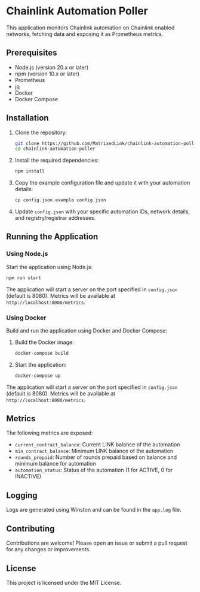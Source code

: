 
# Chainlink Automation Poller

This application monitors Chainlink automation on Chainlink enabled networks, fetching data and exposing it as Prometheus metrics.

## Prerequisites

- Node.js (version 20.x or later)
- npm (version 10.x or later)
- Prometheus
- jq
- Docker
- Docker Compose

## Installation

1. Clone the repository:
    ```sh
    git clone https://github.com/MatrixedLink/chainlink-automation-poller.git
    cd chainlink-automation-poller
    ```

2. Install the required dependencies:
    ```sh
    npm install
    ```

3. Copy the example configuration file and update it with your automation details:
    ```sh
    cp config.json.example config.json
    ```

4. Update `config.json` with your specific automation IDs, network details, and registry/registrar addresses.

## Running the Application

### Using Node.js

Start the application using Node.js:
```sh
npm run start
```

The application will start a server on the port specified in `config.json` (default is 8080). Metrics will be available at `http://localhost:8080/metrics`.

### Using Docker

Build and run the application using Docker and Docker Compose:

1. Build the Docker image:
    ```sh
    docker-compose build
    ```

2. Start the application:
    ```sh
    docker-compose up
    ```

The application will start a server on the port specified in `config.json` (default is 8080). Metrics will be available at `http://localhost:8080/metrics`.

## Metrics

The following metrics are exposed:

- `current_contract_balance`: Current LINK balance of the automation
- `min_contract_balance`: Minimum LINK balance of the automation
- `rounds_prepaid`: Number of rounds prepaid based on balance and minimum balance for automation
- `automation_status`: Status of the automation (1 for ACTIVE, 0 for INACTIVE)

## Logging

Logs are generated using Winston and can be found in the `app.log` file.

## Contributing

Contributions are welcome! Please open an issue or submit a pull request for any changes or improvements.

## License

This project is licensed under the MIT License.
